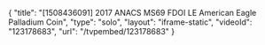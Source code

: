 {
    "title": "[1508436091] 2017 ANACS MS69 FDOI LE American Eagle Palladium Coin",
    "type": "solo",
    "layout": "iframe-static",
    "videoId": "123178683",
    "url": "\/tvpembed\/123178683"
}